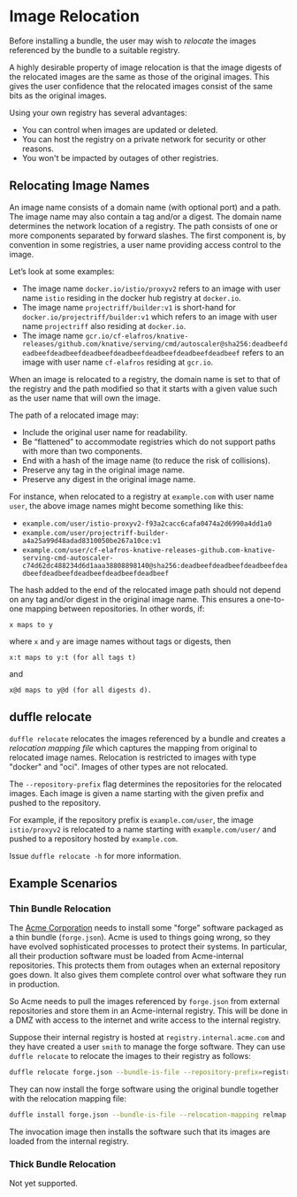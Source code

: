 # Image Relocation

Before installing a bundle, the user may wish to _relocate_ the images referenced by the bundle to a suitable registry.

A highly desirable property of image relocation is that the image digests of the relocated images are the same as those of the original images. This gives the user confidence that the relocated images consist of the same bits as the original images.

Using your own registry has several advantages:
* You can control when images are updated or deleted.
* You can host the registry on a private network for security or other reasons.
* You won't be impacted by outages of other registries.

## Relocating Image Names
An image name consists of a domain name (with optional port) and a path. The image name may also contain a tag and/or a digest. The domain name determines the network location of a registry. The path consists of one or more components separated by forward slashes. The first component is, by convention in some registries, a user name providing access control to the image.

Let’s look at some examples:
* The image name `docker.io/istio/proxyv2` refers to an image with user name `istio` residing in the docker hub registry at `docker.io`.
* The image name `projectriff/builder:v1` is short-hand for `docker.io/projectriff/builder:v1` which refers to an image with user name `projectriff` also residing at `docker.io`.
* The image name `gcr.io/cf-elafros/knative-releases/github.com/knative/serving/cmd/autoscaler@sha256:deadbeefdeadbeefdeadbeefdeadbeefdeadbeefdeadbeefdeadbeefdeadbeef` refers to an image with user name `cf-elafros` residing at `gcr.io`.

When an image is relocated to a registry, the domain name is set to that of the registry and the path modified so that it starts with a given value such as the user name that will own the image.

The path of a relocated image may:
* Include the original user name for readability.
* Be “flattened” to accommodate registries which do not support paths with more than two components.
* End with a hash of the image name (to reduce the risk of collisions).
* Preserve any tag in the original image name.
* Preserve any digest in the original image name.

For instance, when relocated to a registry at `example.com` with user name `user`, the above image names might become something like this:
* `example.com/user/istio-proxyv2-f93a2cacc6cafa0474a2d6990a4dd1a0`
* `example.com/user/projectriff-builder-a4a25a99d48adad8310050be267a10ce:v1`
* `example.com/user/cf-elafros-knative-releases-github.com-knative-serving-cmd-autoscaler-c74d62dc488234d6d1aaa38808898140@sha256:deadbeefdeadbeefdeadbeefdeadbeefdeadbeefdeadbeefdeadbeefdeadbeef`

The hash added to the end of the relocated image path should not depend on any tag and/or digest in
the original image name. This ensures a one-to-one mapping between repositories. In other words, if:

    x maps to y

where `x` and `y` are image names without tags or digests, then

    x:t maps to y:t (for all tags t)

and

    x@d maps to y@d (for all digests d).

## duffle relocate
`duffle relocate` relocates the images referenced by a bundle and creates a _relocation mapping file_ which captures the mapping from original to relocated image names. Relocation is restricted to images with type "docker" and "oci". Images of other types are not relocated.
 
The `--repository-prefix` flag determines the repositories for the relocated images. Each image is given a name starting with the given prefix and pushed to the repository.

For example, if the repository prefix is `example.com/user`, the image `istio/proxyv2` is relocated
to a name starting with `example.com/user/` and pushed to a repository hosted by `example.com`.

Issue `duffle relocate -h` for more information.

## Example Scenarios

### Thin Bundle Relocation

The [Acme Corporation](https://en.wikipedia.org/wiki/Acme_Corporation) needs to install some "forge" software packaged as a thin bundle (`forge.json`).
Acme is used to things going wrong, so they have evolved sophisticated processes to protect their systems.
In particular, all their production software must be loaded from Acme-internal repositories.
This protects them from outages when an external repository goes down.
It also gives them complete control over what software they run in production.

So Acme needs to pull the images referenced by `forge.json` from external repositories and store them in an Acme-internal registry.
This will be done in a DMZ with access to the internet and write access to the internal registry.

Suppose their internal registry is hosted at `registry.internal.acme.com` and they have created a user `smith` to manage the forge software. They can use `duffle relocate` to
relocate the images to their registry as follows:
```bash
duffle relocate forge.json --bundle-is-file --repository-prefix=registry.internal.acme.com/smith --relocation-mapping relmap.json

```

They can now install the forge software using the original bundle together with the relocation mapping file:
```bash
duffle install forge.json --bundle-is-file --relocation-mapping relmap.json ...

```

The invocation image then installs the software such that its images are loaded from the internal registry.

### Thick Bundle Relocation

Not yet supported.

